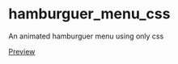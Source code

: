 # hamburguer_menu_css
An animated hamburguer menu using only css 

[Preview](https://rsolci.github.io/hamburguer_menu_css/)
